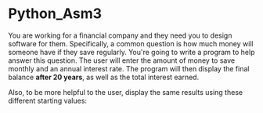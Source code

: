 # Python_Asm3
You are working for a financial company and they need you to design software for them. Specifically, a common question is how much money will someone have if they save regularly. You're going to write a program to help answer this question. The user will enter the amount of money to save monthly and an annual interest rate. The program will then display the final balance **after 20 years**, as well as the total interest earned.

Also, to be more helpful to the user, display the same results using these different starting values:
